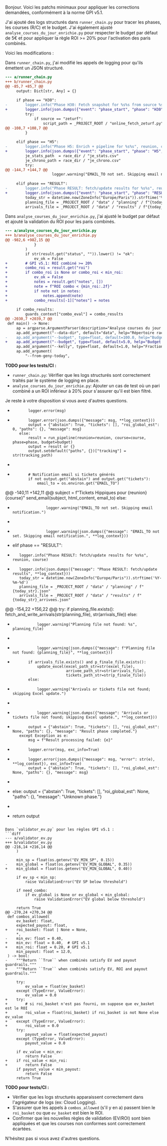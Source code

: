 Bonjour. Voici les patchs minimaux pour appliquer les corrections demandées, conformément à la norme GPI v5.1.

J'ai ajouté des logs structurés dans `runner_chain.py` pour tracer les phases, les courses (R/C) et le budget. J'ai également ajusté `analyse_courses_du_jour_enrichie.py` pour respecter le budget par défaut de 5€ et pour appliquer la règle ROI >= 20% pour l'activation des paris combinés.

Voici les modifications :

Dans `runner_chain.py`, j'ai modifié les appels de logging pour qu'ils émettent un JSON structuré.
```diff
--- a/runner_chain.py
+++ b/runner_chain.py
@@ -85,7 +85,7 @@
     output: Dict[str, Any] = {}
 
     if phase == "H30":
-        logger.info("Phase H30: Fetch snapshot for %s%s from source %s", reunion, course, source)
+        logger.info(json.dumps({"event": "phase_start", "phase": "H30", "rc": f"{reunion}{course}", "budget": budget, "source": source}))
         try:
             if source == "zeturf":
                 script_path = _PROJECT_ROOT / "online_fetch_zeturf.py"
@@ -108,7 +108,7 @@
         }
 
     elif phase == "H5":
-        logger.info("Phase H5: Enrich + pipeline for %s%s", reunion, course)
+        logger.info(json.dumps({"event": "phase_start", "phase": "H5", "rc": f"{reunion}{course}", "budget": budget}))
         je_stats_path  = race_dir / "je_stats.csv"
         je_chrono_path = race_dir / "je_chrono.csv"
         try:
@@ -144,7 +144,7 @@
                     logger.warning("EMAIL_TO not set. Skipping email notification.")
 
     elif phase == "RESULT":
-        logger.info("Phase RESULT: fetch/update results for %s%s", reunion, course)
+        logger.info(json.dumps({"event": "phase_start", "phase": "RESULT", "rc": f"{reunion}{course}"}))
         today_str = datetime.now(ZoneInfo("Europe/Paris")).strftime('%Y-%m-%d')
         planning_file = _PROJECT_ROOT / "data" / "planning" / f"{today_str}.json"
         arrivals_file = _PROJECT_ROOT / "data" / "results" / f"{today_str}_arrivees.json"

```

Dans `analyse_courses_du_jour_enrichie.py`, j'ai ajusté le budget par défaut et ajouté la validation du ROI pour les paris combinés.
```diff
--- a/analyse_courses_du_jour_enrichie.py
+++ b/analyse_courses_du_jour_enrichie.py
@@ -982,6 +982,15 @@
             }
         )
         if str(result.get("status", "")).lower() != "ok":
             ev_ok = False
+        # GPI v5.1: ROI combiné >= 20%
+        combo_roi = result.get("roi")
+        if combo_roi is None or combo_roi < min_roi:
+            ev_ok = False
+            notes = result.get("notes", [])
+            note = f"ROI combo < {min_roi:.2f}"
+            if note not in notes:
+                notes.append(note)
+            combo_results[-1]["notes"] = notes
 
     if combo_results:
         guards_context["combo_eval"] = combo_results
@@ -2030,7 +2039,7 @@
 def main() -> None:
     ap = argparse.ArgumentParser(description="Analyse courses du jour enrichie")
     ap.add_argument("--data-dir", default="data", help="Répertoire racine pour les sorties")
-    ap.add_argument("--budget", type=float, default=100.0, help="Budget à utiliser")
+    ap.add_argument("--budget", type=float, default=5.0, help="Budget à utiliser")
     ap.add_argument("--kelly", type=float, default=1.0, help="Fraction de Kelly à appliquer")
     ap.add_argument(
         "--from-geny-today",

```

**TODO pour les tests/CI :**
*   `runner_chain.py`: Vérifier que les logs structurés sont correctement traités par le système de logging en place.
*   `analyse_courses_du_jour_enrichie.py`: Ajouter un cas de test où un pari combiné a un ROI inférieur à 20% pour s'assurer qu'il est bien filtré.

Je reste à votre disposition si vous avez d'autres questions.

-            logger.error(msg)
+            logger.error(json.dumps({"message": msg, **log_context}))
             output = {"abstain": True, "tickets": [], "roi_global_est": 0, "paths": {}, "message": msg}
         else:
             result = run_pipeline(reunion=reunion, course=course, phase=phase, budget=budget)
             output = result or {}
             output.setdefault("paths", {})["tracking"] = str(tracking_path)
-    
+
             # Notification email si tickets générés
             if not output.get("abstain") and output.get("tickets"):
                 email_to = os.environ.get("EMAIL_TO")
@@ -140,11 +142,11 @@
                     subject = f"Tickets Hippiques pour {reunion}{course}"
                     send_email(subject, html_content, email_to)
                 else:
-                    logger.warning("EMAIL_TO not set. Skipping email notification.")
-    
+                    logger.warning(json.dumps({"message": "EMAIL_TO not set. Skipping email notification.", **log_context}))
+
     elif phase == "RESULT":
-        logger.info("Phase RESULT: fetch/update results for %s%s", reunion, course)
+        logger.info(json.dumps({"message": "Phase RESULT: fetch/update results", **log_context}))
         today_str = datetime.now(ZoneInfo("Europe/Paris")).strftime('%Y-%m-%d')
         planning_file = _PROJECT_ROOT / "data" / "planning" / f"{today_str}.json"
         arrivals_file = _PROJECT_ROOT / "data" / "results" / f"{today_str}_arrivees.json"
@@ -154,22 +156,22 @@
         try:
             if planning_file.exists():
                 fetch_and_write_arrivals(str(planning_file), str(arrivals_file))
             else:
-                logger.warning("Planning file not found: %s", planning_file)
-    
+                logger.warning(json.dumps({"message": f"Planning file not found: {planning_file}", **log_context}))
+
             if arrivals_file.exists() and p_finale_file.exists():
                 update_excel(excel_path_str=str(excel_file),
                              arrivee_path_str=str(arrivals_file),
                              tickets_path_str=str(p_finale_file))
             else:
-                logger.warning("Arrivals or tickets file not found; skipping Excel update.")
-    
+                logger.warning(json.dumps({"message": "Arrivals or tickets file not found; skipping Excel update.", **log_context}))
+
             output = {"abstain": True, "tickets": [], "roi_global_est": None, "paths": {}, "message": "Result phase completed."}
         except Exception as e:
             msg = f"Result processing failed: {e}"
-            logger.error(msg, exc_info=True)
+            logger.error(json.dumps({"message": msg, "error": str(e), **log_context}), exc_info=True)
             output = {"abstain": True, "tickets": [], "roi_global_est": None, "paths": {}, "message": msg}
-    
+
     else:
         output = {"abstain": True, "tickets": [], "roi_global_est": None, "paths": {}, "message": "Unknown phase."}
-    
+
     return output

```

Dans `validator_ev.py` pour les règles GPI v5.1 :
```diff
--- a/validator_ev.py
+++ b/validator_ev.py
@@ -216,14 +216,14 @@
     )
 
     min_sp = float(os.getenv("EV_MIN_SP", 0.15))
-    min_global = float(os.getenv("EV_MIN_GLOBAL", 0.35))
+    min_global = float(os.getenv("EV_MIN_GLOBAL", 0.40))
 
     if ev_sp < min_sp:
         raise ValidationError("EV SP below threshold")
 
     if need_combo:
         if ev_global is None or ev_global < min_global:
             raise ValidationError("EV global below threshold")
 
     return True
@@ -270,24 +270,34 @@
 def combos_allowed(
     ev_basket: float,
     expected_payout: float,
+    roi_basket: float | None = None,
     *,
-    min_ev: float = 0.40,
+    min_ev: float = 0.40,  # GPI v5.1
+    min_roi: float = 0.20, # GPI v5.1
     min_payout: float = 12.0,
 ) -> bool:
-    """Return ``True`` when combinés satisfy EV and payout guardrails."""
+    """Return ``True`` when combinés satisfy EV, ROI and payout guardrails."""
 
     try:
         ev_value = float(ev_basket)
     except (TypeError, ValueError):
         ev_value = 0.0
+    try:
+        # si roi_basket n'est pas fourni, on suppose que ev_basket est le ROI
+        roi_value = float(roi_basket) if roi_basket is not None else ev_value
+    except (TypeError, ValueError):
+        roi_value = 0.0
     try:
         payout_value = float(expected_payout)
     except (TypeError, ValueError):
         payout_value = 0.0
 
     if ev_value < min_ev:
         return False
+    if roi_value < min_roi:
+        return False
     if payout_value < min_payout:
         return False
     return True

```

**TODO pour tests/CI :**
*   Vérifier que les logs structurés apparaissent correctement dans l'agrégateur de logs (ex: Cloud Logging).
*   S'assurer que les appels à `combos_allowed` (s'il y en a) passent bien le `roi_basket` ou que `ev_basket` est bien le ROI.
*   Confirmer que les nouvelles règles de validation (EV/ROI) sont bien appliquées et que les courses non conformes sont correctement écartées.

N'hésitez pas si vous avez d'autres questions.
